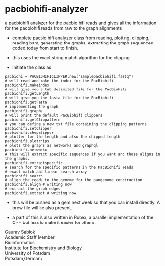 # pacbiohifi-analyzer
a pacbiohifi analyzer for the pacbio hifi reads and gives all the information for the pacbiohifi reads from raw to the graph alignments

- complete pacbio hifi analyzer class from reading, plotting, clipping, reading bam, generating the graphs, extracting the graph sequences coded today from start to finish.

- this uses the exact string match algorithm for the clipping. 

- initiate the class as 
```
pacbiohi = PACBIOHIFICLIPPER.new("samplepacbiohifi.fastq")
# will read and make the index for the PacBiohifi
pacbiohifi.makeindex
# will give you a tab delimited file for the PacBiohifi
pacbiohifi.getLength
# will give you the fasta file for the PacBiohifi
pacbiohifi.getFasta
# implementing the graph
pacbiohifi.graphs 
# will print the default PacBiohifi clippers
pacbiohifi.getClippattern 
# you can define a new txt file containing the clipping patterns
pacbiohifi.setClipper 
pacbiohifi.chopclipper
# plotter for the length and also the chipped length
pacbiohifi.plotchips
# plots the graphs as networks and graphql
pacbiohifi.networkx 
# this will extract specific sequences if you want and those aligns in the graphs. 
pacbiohifi.extractspecific 
# search for the specific patterns in the PacBiohifi reads 
# exact match and linear search array 
pacbiohifi.search
# align the reads to the genome for the pangenome construction
pacbiohifi.align # writing now 
# extract the graph edges 
pacbiohifi.extract # writing now 
```
- this will be pushed as a gem next week so that you can install directly. A brew file will be also present. 

- a part of this is also written in Rubex, a parallel implementation of the C++ but less to make it easier for others. 

Gaurav Sablok \
Academic Staff Member \
Bioinformatics \
Institute for Biochemistry and Biology \
University of Potsdam \
Potsdam,Germany


